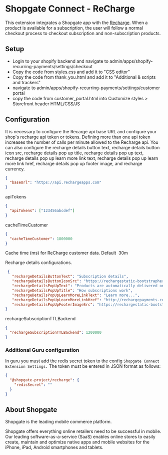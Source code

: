 # Shopgate Connect - ReCharge

This extension integrates a Shopgate app with the [Recharge](https://apps.shopify.com/subscription-payments). When a product is available for a subscription, the user will follow a normal checkout process to checkout subscription and non-subscription products.


## Setup

- Login to your shopify backend and navigate to admin/apps/shopify-recurring-payments/settings/checkout 
- Copy the code from styles.css and add it to "CSS editor"
- Copy the code from thank_you.html and add it to "Additional & scripts and trackers"
- navigate to admin/apps/shopify-recurring-payments/settings/customer portal
- copy the code from customer_portal.html into Customize styles > Storefront header HTML/CSS/JS

## Configuration
It is necessary to configure the Recarge api base URL and configure your shop's recharge api token or tokens. Defining more than one api token increases the number of calls per minute allowed to the Recharge api.
You can also configure the recharge details button text, recharge details button icon src, recharge details pop up title, recharge details pop up text, recharge details pop up learn more link text, recharge details pop up learn more link href, recharge details pop up footer image, and recharge currency.
```json
{
  "baseUrl": "https://api.rechargeapps.com"
}
```
apiTokens
```json
{
  "apiTokens": ["123456abcdef"]
}
```

cacheTimeCustomer
```json
{
  "cacheTimeCustomer": 1800000
}
 ```
Cache time (ms) for ReCharge customer data. Default  30m

Recharge details configurations.
```json
 {
   "rechargeDetailsButtonText": "Subscription details",
   "rechargeDetailsButtonIconSrc": "https://rechargestatic-bootstrapheroes.netdna-ssl.com/static/images/widget/rc_widget__icon__black@2x.png",
   "rechargeDetailsPopUpText": "Products are automatically delivered on your schedule. No obligation, modify or cancel your subscription anytime.",
   "rechargeDetailsPopUpTitle": "How subscriptions work",
   "rechargeDetailsPopUpLearnMoreLinkText": "Learn more...",
   "rechargeDetailsPopUpLearnMoreLinkHref": "http://rechargepayments.com/subscribe-with-recharge",
   "rechargeDetailsPopUpFooterImageSrc": "https://rechargestatic-bootstrapheroes.netdna-ssl.com/static/images/widget/rc_widget__banner@2x.png",
}
```

 rechargeSubscriptionTTLBackend
```json
{
  "rechargeSubscriptionTTLBackend": 1200000
}
 ```

### Additional Guru configuration
In guru you must add the redis secret token to the config `Shopgate Connect Extension Settings.` The token must be entered in JSON format as follows:
```json
{
  "@shopgate-project/recharge": {
    "redisSecret": ""
  }
}
```

## About Shopgate

Shopgate is the leading mobile commerce platform.

Shopgate offers everything online retailers need to be successful in mobile. Our leading
software-as-a-service (SaaS) enables online stores to easily create, maintain and optimize native
apps and mobile websites for the iPhone, iPad, Android smartphones and tablets.
